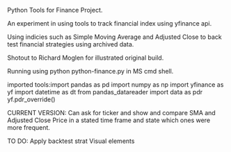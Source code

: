 Python Tools for Finance Project.

An experiment in using tools to track financial index using yfinance api.

Using indicies such as Simple Moving Average and Adjusted Close to back test financial strategies using archived data.

Shotout to Richard Moglen for illustrated original build.

Running using python python-finance.py in MS cmd shell.


imported tools:import pandas as pd
import numpy as np
import yfinance as yf
import datetime as dt
from pandas_datareader import data as pdr
yf.pdr_override()

CURRENT VERSION:
Can ask for ticker and show and compare SMA and Adjusted Close Price in a stated time frame and state which ones were more frequent.

TO DO:
Apply backtest strat
Visual elements